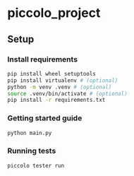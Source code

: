 # piccolo_project

## Setup

### Install requirements

```bash
pip install wheel setuptools 
pip install virtualenv # (optional)
python -m venv .venv # (optional)
source .venv/bin/activate # (optional)
pip install -r requirements.txt
```

### Getting started guide

```bash
python main.py
```

### Running tests

```bash
piccolo tester run
```